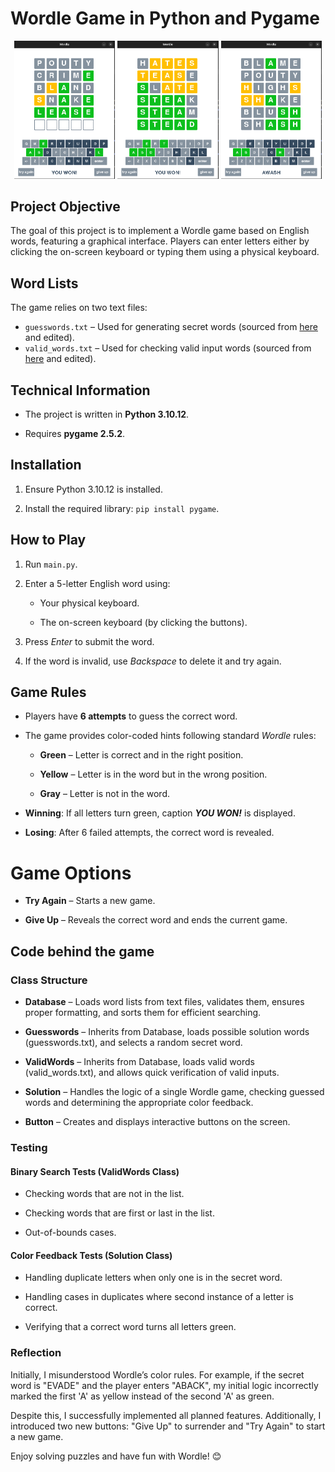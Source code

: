 # Wordle Game in Python and Pygame

<div align="center">
  <img src="images/game1.png" alt="Game 1" width="32%">
  <img src="images/game2.png" alt="Game 2" width="32%">
  <img src="images/game3.png" alt="Game 3" width="32%">
</div>

## Project Objective

The goal of this project is to implement a Wordle game based on English words, featuring a graphical interface. Players can enter letters either by clicking the on-screen keyboard or typing them using a physical keyboard.

## Word Lists

The game relies on two text files:

- `guesswords.txt` – Used for generating secret words (sourced from [here](https://github.com/LaurentLessard/wordlesolver/blob/main/solutions_nyt.txt) and edited).
- `valid_words.txt` – Used for checking valid input words (sourced from [here](https://gist.github.com/dracos/dd0668f281e685bad51479e5acaadb93) and edited).

## Technical Information

- The project is written in **Python 3.10.12**.

- Requires **pygame 2.5.2**.

## Installation

1. Ensure Python 3.10.12 is installed.

2. Install the required library: `pip install pygame`.

## How to Play

1. Run `main.py`.

2. Enter a 5-letter English word using:

    - Your physical keyboard.

    - The on-screen keyboard (by clicking the buttons).

3. Press _Enter_ to submit the word.

4. If the word is invalid, use _Backspace_ to delete it and try again.

## Game Rules

- Players have **6 attempts** to guess the correct word.

- The game provides color-coded hints following standard _Wordle_ rules:

    - **Green** – Letter is correct and in the right position.

    - **Yellow** – Letter is in the word but in the wrong position.

    - **Gray** – Letter is not in the word.

- **Winning**: If all letters turn green, caption _**YOU WON!**_ is displayed.

- **Losing**: After 6 failed attempts, the correct word is revealed.

# Game Options

- **Try Again** – Starts a new game.

- **Give Up** – Reveals the correct word and ends the current game.

## Code behind the game

### Class Structure

- **Database** – Loads word lists from text files, validates them, ensures proper formatting, and sorts them for efficient searching.

- **Guesswords** – Inherits from Database, loads possible solution words (guesswords.txt), and selects a random secret word.

- **ValidWords** – Inherits from Database, loads valid words (valid_words.txt), and allows quick verification of valid inputs.

- **Solution** – Handles the logic of a single Wordle game, checking guessed words and determining the appropriate color feedback.

- **Button** – Creates and displays interactive buttons on the screen.

### Testing

#### Binary Search Tests (ValidWords Class)

- Checking words that are not in the list.

- Checking words that are first or last in the list.

- Out-of-bounds cases.

#### Color Feedback Tests (Solution Class)

- Handling duplicate letters when only one is in the secret word.

- Handling cases in duplicates where second instance of a letter is correct.

- Verifying that a correct word turns all letters green.

### Reflection

Initially, I misunderstood Wordle’s color rules. For example, if the secret word is "EVADE" and the player enters "ABACK", my initial logic incorrectly marked the first 'A' as yellow instead of the second 'A' as green.

Despite this, I successfully implemented all planned features. Additionally, I introduced two new buttons: "Give Up" to surrender and "Try Again" to start a new game.

Enjoy solving puzzles and have fun with Wordle! 😊
